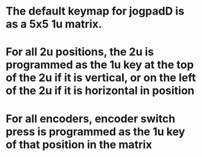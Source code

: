 # The default keymap for jogpadD is as a 5x5 1u matrix.
# For all 2u positions,  the 2u is programmed as the 1u key at the top of the 2u if it is vertical, or on the left of the 2u if it is horizontal in position
# For all encoders, encoder switch press is programmed as the 1u key of that position in the matrix
